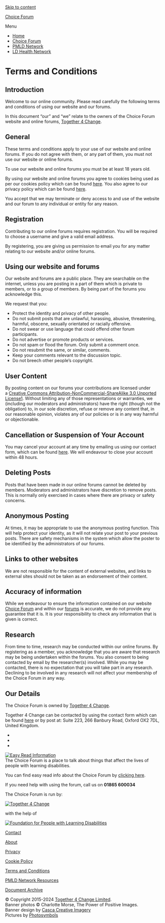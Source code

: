 [Skip to content](#content "Skip to content")

[Choice Forum](https://www.choiceforum.org/)

Menu

* [Home](https://www.choiceforum.org/)
* [Choice Forum](https://our.choiceforum.org/)
* [PMLD Network](https://our.choiceforum.org/c/pmldnetwork)
* [LD Health Network](https://our.learningdisabilitieshealthnetwork.org.uk/)

Terms and Conditions
====================

Introduction
------------

Welcome to our online community. Please read carefully the following terms and conditions of using our website and our forums.

In this document “our” and “we” relate to the owners of the Choice Forum website and online forums, [Together 4 Change](https://www.together4change.org/).

General
-------

These terms and conditions apply to your use of our website and online forums. If you do not agree with them, or any part of them, you must not use our website or online forums.

To use our website and online forums you must be at least 18 years old.

By using our website and online forums you agree to cookies being used as per our cookies policy which can be found [here](https://www.choiceforum.org/cookie-policy/). You also agree to our privacy policy which can be found [here](https://www.choiceforum.org/privacy/).

You accept that we may terminate or deny access to and use of the website and our forum to any individual or entity for any reason.

Registration
------------

Contributing to our online forums requires registration. You will be required to choose a username and give a valid email address.

By registering, you are giving us permission to email you for any matter relating to our website and/or online forums.

Using our website and forums
----------------------------

Our website and forums are a public place. They are searchable on the internet, unless you are posting in a part of them which is private to members, or to a group of members. By being part of the forums you acknowledge this.

We request that you:

* Protect the identity and privacy of other people.
* Do not submit posts that are unlawful, harassing, abusive, threatening, harmful, obscene, sexually orientated or racially offensive.
* Do not swear or use language that could offend other forum participants.
* Do not advertise or promote products or services.
* Do not spam or flood the forum. Only submit a comment once.
* Do not resubmit the same, or similar, comments.
* Keep your comments relevant to the discussion topic.
* Do not breech other people’s copyright.

User Content
------------

By posting content on our forums your contributions are licensed under a [Creative Commons Attribution-NonCommercial-ShareAlike 3.0 Unported License1](https://creativecommons.org/licenses/by-nc-sa/3.0/deed.en_US). Without limiting any of those representations or warranties, we (including our moderators and administrators) have the right (though not the obligation) to, in our sole discretion, refuse or remove any content that, in our reasonable opinion, violates any of our policies or is in any way harmful or objectionable.

Cancellation or Suspension of Your Account
------------------------------------------

You may cancel your account at any time by emailing us using our contact form, which can be found [here](https://www.choiceforum.org/contact/). We will endeavour to close your account within 48 hours.

Deleting Posts
--------------

Posts that have been made in our online forums cannot be deleted by members. Moderators and administrators have discretion to remove posts. This is normally only exercised in cases where there are privacy or safety concerns.

Anonymous Posting
-----------------

At times, it may be appropriate to use the anonymous posting function. This will help protect your identity, as it will not relate your post to your previous posts. There are safety mechanisms in the system which allow the poster to be identified by the administrators of our forums.

Links to other websites
-----------------------

We are not responsible for the content of external websites, and links to external sites should not be taken as an endorsement of their content.

Accuracy of information
-----------------------

While we endeavour to ensure the information contained on our website [Choice Forum](https://www.choiceforum.org/) and within our [forums](https://our.choiceforum.org/) is accurate, we do not provide any guarantee that it is. It is your responsibility to check any information that is given is correct.

Research
--------

From time to time, research may be conducted within our online forums. By registering as a member, you acknowledge that you are aware that research may be being undertaken within the forums. You also consent to being contacted by email by the researcher(s) involved. While you may be contacted, there is no expectation that you will take part in any research. Declining to be involved in any research will not affect your membership of the Choice Forum in any way.

Our Details
-----------

The Choice Forum is owned by [Together 4 Change](https://www.together4change.org/).

Together 4 Change can be contacted by using the contact form which can be found [here](https://www.together4change.org/contact-us/) or by post at: Suite 223, 266 Banbury Road, Oxford OX2 7DL, United Kingdom.

* [](https://www.facebook.com/choiceforum/ "Facebook")
* [](https://www.twitter.com/choiceforum "Twitter")
* [](https://www.choiceforum.org/contact/ "Contact")

[![Easy Read Information](/images/easy-read.jpg)](https://www.choiceforum.org/easyread/)  
The Choice Forum is a place to talk about things that affect the lives of people with learning disabilities.

You can find easy read info about the Choice Forum by [clicking here](https://www.choiceforum.org/easyread/).

If you need help with using the forum, call us on **01865 600034**

The Choice Forum is run by:  

[![Together 4 Change](/images/T4CLogo128.png)](https://www.together4change.org/)

with the help of

[![Foundation for People with Learning Disabilities](/images/fpld.gif)](https://www.learningdisabilities.org.uk/)  

[Contact](https://www.choiceforum.org/contact/)

[About](https://www.choiceforum.org/about/)

[Privacy](https://www.choiceforum.org/privacy/)

[Cookie Policy](https://www.choiceforum.org/cookie-policy/)

[Terms and Conditions](https://www.choiceforum.org/terms-and-conditions/)

[PMLD Network Resources](https://www.choiceforum.org/resources/)

[Document Archive](https://www.choiceforum.org/document-archive/)

© Copyright 2015-2024 [Together 4 Change Limited](https://www.together4change.org/).  
Banner photos © Charlotte Morse, The Power of Positive Images.  
Banner design by [Casca Creative Imagery](https://www.facebook.com/cascacreativeimagery/)  
Pictures by [Photosymbols](https://www.photosymbols.com/)

[](# "Scroll back to top")